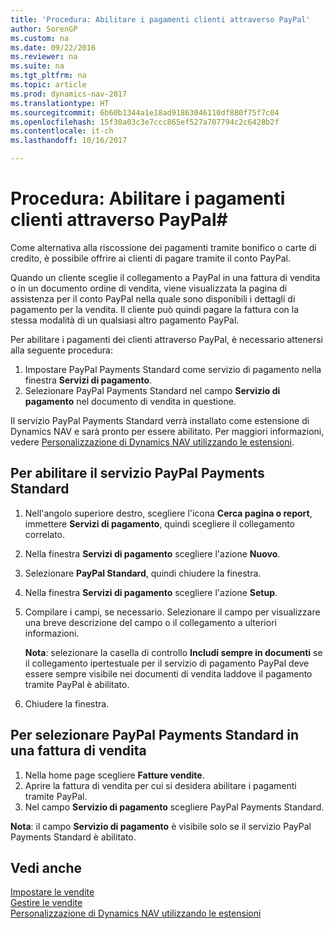 ```yaml
---
title: 'Procedura: Abilitare i pagamenti clienti attraverso PayPal'
author: SorenGP
ms.custom: na
ms.date: 09/22/2016
ms.reviewer: na
ms.suite: na
ms.tgt_pltfrm: na
ms.topic: article
ms.prod: dynamics-nav-2017
ms.translationtype: HT
ms.sourcegitcommit: 6b60b1344a1e18ad91863046110df880f75f7c04
ms.openlocfilehash: 15f30a03c3e7ccc865ef527a707794c2c6428b2f
ms.contentlocale: it-ch
ms.lasthandoff: 10/16/2017

---
```


# <a name="how-to-enable-customer-payments-through-paypal"></a>Procedura: Abilitare i pagamenti clienti attraverso PayPal#
Come alternativa alla riscossione dei pagamenti tramite bonifico o carte di credito, è possibile offrire ai clienti di pagare tramite il conto PayPal.

Quando un cliente sceglie il collegamento a PayPal in una fattura di vendita o in un documento ordine di vendita, viene visualizzata la pagina di assistenza per il conto PayPal nella quale sono disponibili i dettagli di pagamento per la vendita. Il cliente può quindi pagare la fattura con la stessa modalità di un qualsiasi altro pagamento PayPal.

Per abilitare i pagamenti dei clienti attraverso PayPal, è necessario attenersi alla seguente procedura:

1. Impostare PayPal Payments Standard come servizio di pagamento nella finestra **Servizi di pagamento**.
2. Selezionare PayPal Payments Standard nel campo **Servizio di pagamento** nel documento di vendita in questione.

Il servizio PayPal Payments Standard verrà installato come estensione di Dynamics NAV e sarà pronto per essere abilitato. Per maggiori informazioni, vedere [Personalizzazione di Dynamics NAV utilizzando le estensioni](ui-extensions.md).

## <a name="to-enable-the-paypal-payments-standard-service"></a>Per abilitare il servizio PayPal Payments Standard
1. Nell'angolo superiore destro, scegliere l'icona **Cerca pagina o report**, immettere **Servizi di pagamento**, quindi scegliere il collegamento correlato.  
2. Nella finestra **Servizi di pagamento** scegliere l'azione **Nuovo**.
3. Selezionare **PayPal Standard**, quindi chiudere la finestra.
4. Nella finestra **Servizi di pagamento** scegliere l'azione **Setup**.
5. Compilare i campi, se necessario. Selezionare il campo per visualizzare una breve descrizione del campo o il collegamento a ulteriori informazioni.

    **Nota**: selezionare la casella di controllo **Includi sempre in documenti** se il collegamento ipertestuale per il servizio di pagamento PayPal deve essere sempre visibile nei documenti di vendita laddove il pagamento tramite PayPal è abilitato.

6. Chiudere la finestra.

## <a name="to-select-paypal-payments-standard-on-a-sales-invoice"></a>Per selezionare PayPal Payments Standard in una fattura di vendita
1. Nella home page scegliere **Fatture vendite**.
2. Aprire la fattura di vendita per cui si desidera abilitare i pagamenti tramite PayPal.
3. Nel campo **Servizio di pagamento** scegliere PayPal Payments Standard.

**Nota**: il campo **Servizio di pagamento** è visibile solo se il servizio PayPal Payments Standard è abilitato.   

## <a name="see-also"></a>Vedi anche  
[Impostare le vendite](sales-setup-sales.md)  
[Gestire le vendite](sales-manage-sales.md)  
[Personalizzazione di Dynamics NAV utilizzando le estensioni](ui-extensions.md)

